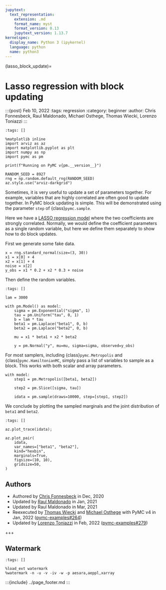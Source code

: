 ```yaml
---
jupytext:
  text_representation:
    extension: .md
    format_name: myst
    format_version: 0.13
    jupytext_version: 1.13.7
kernelspec:
  display_name: Python 3 (ipykernel)
  language: python
  name: python3
---
```


(lasso_block_update)=
# Lasso regression with block updating

:::{post} Feb 10, 2022
:tags: regression 
:category: beginner
:author: Chris Fonnesbeck, Raul Maldonado, Michael Osthege, Thomas Wiecki, Lorenzo Toniazzi
:::

```{code-cell} ipython3
:tags: []

%matplotlib inline
import arviz as az
import matplotlib.pyplot as plt
import numpy as np
import pymc as pm

print(f"Running on PyMC v{pm.__version__}")
```

```{code-cell} ipython3
RANDOM_SEED = 8927
rng = np.random.default_rng(RANDOM_SEED)
az.style.use("arviz-darkgrid")
```

Sometimes, it is very useful to update a set of parameters together. For example, variables that are highly correlated are often good to update together. In PyMC block updating is simple. This will be demonstrated using the parameter `step` of {class}`pymc.sample`.

Here we have a [LASSO regression model](https://en.wikipedia.org/wiki/Lasso_(statistics)#Bayesian_interpretation) where the two coefficients are strongly correlated. Normally, we would define the coefficient parameters as a single random variable, but here we define them separately to show how to do block updates.

First we generate some fake data.

```{code-cell} ipython3
x = rng.standard_normal(size=(3, 30))
x1 = x[0] + 4
x2 = x[1] + 4
noise = x[2]
y_obs = x1 * 0.2 + x2 * 0.3 + noise
```

Then define the random variables.

```{code-cell} ipython3
:tags: []

lam = 3000

with pm.Model() as model:
    sigma = pm.Exponential("sigma", 1)
    tau = pm.Uniform("tau", 0, 1)
    b = lam * tau
    beta1 = pm.Laplace("beta1", 0, b)
    beta2 = pm.Laplace("beta2", 0, b)

    mu = x1 * beta1 + x2 * beta2

    y = pm.Normal("y", mu=mu, sigma=sigma, observed=y_obs)
```

For most samplers, including {class}`pymc.Metropolis` and {class}`pymc.HamiltonianMC`, simply pass a list of variables to sample as a block. This works with both scalar and array parameters.

```{code-cell} ipython3
with model:
    step1 = pm.Metropolis([beta1, beta2])

    step2 = pm.Slice([sigma, tau])

    idata = pm.sample(draws=10000, step=[step1, step2])
```

We conclude by plotting the sampled marginals and the joint distribution of `beta1` and `beta2`.

```{code-cell} ipython3
:tags: []

az.plot_trace(idata);
```

```{code-cell} ipython3
az.plot_pair(
    idata,
    var_names=["beta1", "beta2"],
    kind="hexbin",
    marginals=True,
    figsize=(10, 10),
    gridsize=50,
)
```

## Authors

* Authored by [Chris Fonnesbeck](https://github.com/fonnesbeck) in Dec, 2020
* Updated by [Raul Maldonado](https://github.com/CloudChaoszero) in Jan, 2021
* Updated by Raul Maldonado in Mar, 2021
* Reexecuted by [Thomas Wiecki](https://github.com/twiecki) and [Michael Osthege](https://github.com/michaelosthege) with PyMC v4 in Jan, 2022 ([pymc-examples#264](https://github.com/pymc-devs/pymc-examples/pull/264))
* Updated by [Lorenzo Toniazzi](https://github.com/ltoniazzi) in Feb, 2022 ([pymc-examples#279](https://github.com/pymc-devs/pymc-examples/pull/279))

+++

## Watermark

```{code-cell} ipython3
:tags: []

%load_ext watermark
%watermark -n -u -v -iv -w -p aesara,aeppl,xarray
```

:::{include} ../page_footer.md
:::
